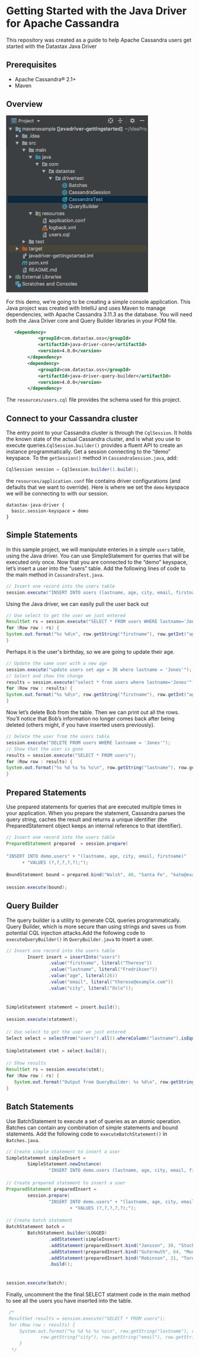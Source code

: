 # Getting Started with the Java Driver for Apache Cassandra
This repository was created as a guide to help Apache Cassandra users get started with the Datastax Java Driver

## Prerequisites

* Apache Cassandra® 2.1+
* Maven

## Overview

![](images/layout.png)

For this demo, we’re going to be creating a simple console application. This Java project was created with IntelliJ and uses Maven to manage dependencies, with Apache Cassandra 3.11.3 as the database. You will need both the Java Driver core and Query Builder libraries in your POM file. 

```xml
   <dependency>
            <groupId>com.datastax.oss</groupId>
            <artifactId>java-driver-core</artifactId>
            <version>4.0.0</version>
        </dependency>
        <dependency>
            <groupId>com.datastax.oss</groupId>
            <artifactId>java-driver-query-builder</artifactId>
            <version>4.0.0</version>
        </dependency>
```

The `resources/users.cql` file provides the schema used for this project.

## Connect to your Cassandra cluster

The entry point to your Cassandra cluster is through the `CqlSession`. It holds the known state of the actual Cassandra cluster, and is what you use to execute queries.`CqlSession.builder()` provides a fluent API to create an instance programmatically. Get a session connecting to the “demo” keyspace. To the `getSession()` method in `CassandraSession.java`, add:
```java
CqlSession session = CqlSession.builder().build();
```
the `resources/application.conf` file contains driver configurations (and defaults that we want to override). Here is where we set the
`demo` keyspace we will be connecting to with our session.

```
datastax-java-driver {
  basic.session-keyspace = demo
}
```

## Simple Statements
In this sample project, we will manipulate enteries in a simple `users` table, using the Java driver. You can use SimpleStatement for queries that will be executed only once.  Now that you are connected to the “demo” keyspace, let’s insert a user into the “users” table. Add the following lines of code to the main method in `CassandraTest.java`.
```java
// Insert one record into the users table
session.execute("INSERT INTO users (lastname, age, city, email, firstname) VALUES ('Jones', 35, 'Austin', 'bob@example.com', 'Bob')");
```

Using the Java driver, we can easily pull the user back out 

```java
// Use select to get the user we just entered
ResultSet rs = session.execute("SELECT * FROM users WHERE lastname='Jones'");
for (Row row : rs) {
System.out.format("%s %d\n", row.getString("firstname"), row.getInt("age"));
}
```

Perhaps it is the user's birthday, so we are going to update their age.
```java
// Update the same user with a new age
session.execute("update users set age = 36 where lastname = 'Jones'");
// Select and show the change
results = session.execute("select * from users where lastname='Jones'");
for (Row row : results) {
System.out.format("%s %d\n", row.getString("firstname"), row.getInt("age"));
}
```

Now let’s delete Bob from the table. Then we can print out all the rows. You’ll notice that Bob’s information no longer comes back after being deleted (others might, if you have inserted users previously).
```java
// Delete the user from the users table
session.execute("DELETE FROM users WHERE lastname = 'Jones'");
// Show that the user is gone
results = session.execute("SELECT * FROM users");
for (Row row : results) {
System.out.format("%s %d %s %s %s\n", row.getString("lastname"), row.getInt("age"),  row.getString("city"), row.getString("email"), row.getString("firstname"));
}
```



## Prepared Statements
Use prepared statements for queries that are executed multiple times in your application. When you prepare the statement, Cassandra parses the query string, caches the result and returns a unique identifier (the PreparedStatement object keeps an internal reference to that identifier).
```java
// Insert one record into the users table
PreparedStatement prepared  = session.prepare(

"INSERT INTO demo.users" + "(lastname, age, city, email, firstname)"
      + "VALUES (?,?,?,?,?);");

BoundStatement bound = prepared.bind("Walsh", 40, "Santa Fe", "kate@example.com", "Kate");

session.execute(bound);
```
## Query Builder
The query builder is a utility to generate CQL queries programmatically. Query Builder, which is more secure than using strings and saves us from potential CQL injection attacks.Add the following code to `executeQueryBuilder()` in `QueryBuilder.java` to insert a user.
```java
// Insert one record into the users table
        Insert insert = insertInto("users")
                .value("firstname", literal("Therese"))
                .value("lastname", literal("Fredriksen"))
                .value("age", literal(26))
                .value("email", literal("therese@example.com"))
                .value("city", literal("Oslo"));


SimpleStatement statement = insert.build();

session.execute(statement);

// Use select to get the user we just entered
Select select = selectFrom("users").all().whereColumn("lastname").isEqualTo(literal("Fredriksen"));

SimpleStatement stmt = select.build();

// Show results
ResultSet rs = session.execute(stmt);
for (Row row : rs) {
   System.out.format("Output from QueryBuilder: %s %d\n", row.getString("firstname"), row.getInt("age"));
}
```

## Batch Statements
Use BatchStatement to execute a set of queries as an atomic operation. Batches can contain any combination of simple statements and bound statements. Add the following code to `executeBatchStatement()` in `Batches.java`.
```java
// Create simple statement to insert a user
SimpleStatement simpleInsert =
        SimpleStatement.newInstance(
                "INSERT INTO demo.users (lastname, age, city, email, firstname) VALUES ('Hicks', 28, 'Denver', 'raquelle@example.com', 'Raquelle')");

// Create prepared statement to insert a user
PreparedStatement preparedInsert =
        session.prepare(
                "INSERT INTO demo.users" + "(lastname, age, city, email, firstname)"
                        + "VALUES (?,?,?,?,?);");

// Create batch statement
BatchStatement batch =
        BatchStatement.builder(LOGGED)
                .addStatement(simpleInsert)
                .addStatement(preparedInsert.bind("Jansson", 30, "Stockholm", "linda@example.com", "Linda"))
                .addStatement(preparedInsert.bind("Gutermuth", 64, "Munich", "david@example.com", "David"))
                .addStatement(preparedInsert.bind("Robinson", 21, "Toronto", "sarah@example.com", "Sarah"))
                .build();


session.execute(batch);
```        
 Finally, uncomment the the final SELECT statment code in the main method to see all the users you have inserted into the table.
 
 ```java
  /*
  ResultSet results = session.execute("SELECT * FROM users");
  for (Row row : results) {
      System.out.format("%s %d %s %s %s\n", row.getString("lastname"), row.getInt("age"),
              row.getString("city"), row.getString("email"), row.getString("firstname"));
      } 
   */
```

